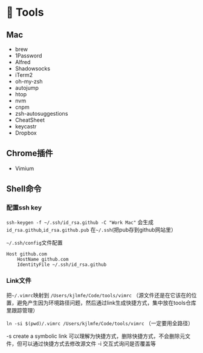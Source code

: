 # 🔧 Tools

## Mac

- brew
- 1Password
- Alfred
- Shadowsocks
- iTerm2
- oh-my-zsh
- autojump
- htop
- nvm
- cnpm
- zsh-autosuggestions
- CheatSheet
- keycastr
- Dropbox

## Chrome插件

- Vimium


## Shell命令

### 配置ssh key

`ssh-keygen -f ~/.ssh/id_rsa.github -C "Work Mac"` 会生成`id_rsa.github`,`id_rsa.github.pub` 在`~/.ssh`(把pub存到github网站里）

`~/.ssh/config`文件配置

```
Host github.com
    HostName github.com
    IdentityFile ~/.ssh/id_rsa.github
```

### Link文件

把`~/.vimrc`映射到 `/Users/kjlmfe/Code/tools/vimrc` （源文件还是在它该在的位置，避免产生因为环境路径问题，然后通过link生成快捷方式，集中放在tools仓库里跟踪管理）

`ln -si $(pwd)/.vimrc /Users/kjlmfe/Code/tools/vimrc` （一定要用全路径）

-s create a symbolic link 可以理解为快捷方式，删除快捷方式，不会删除元文件，但可以通过快捷方式去修改源文件
-i 交互式询问是否覆盖等

